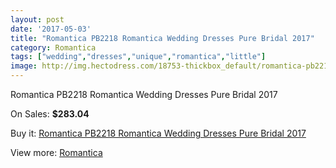 ```yaml
---
layout: post
date: '2017-05-03'
title: "Romantica PB2218 Romantica Wedding Dresses Pure Bridal 2017"
category: Romantica
tags: ["wedding","dresses","unique","romantica","little"]
image: http://img.hectodress.com/18753-thickbox_default/romantica-pb2218-romantica-wedding-dresses-pure-bridal-2013.jpg
---
```

Romantica PB2218 Romantica Wedding Dresses Pure Bridal 2017

On Sales: **$283.04**
<a href="https://www.hectodress.com/romantica/8835-romantica-pb2218-romantica-wedding-dresses-pure-bridal-2013.html"><amp-img layout="responsive" width="600" height="600" src="//img.hectodress.com/18753-thickbox_default/romantica-pb2218-romantica-wedding-dresses-pure-bridal-2013.jpg" alt="Romantica PB2218 Romantica Wedding Dresses Pure Bridal 2017 0" /></a>

Buy it: [Romantica PB2218 Romantica Wedding Dresses Pure Bridal 2017](https://www.hectodress.com/romantica/8835-romantica-pb2218-romantica-wedding-dresses-pure-bridal-2013.html "Romantica PB2218 Romantica Wedding Dresses Pure Bridal 2017")

View more: [Romantica](https://www.hectodress.com/148-romantica "Romantica")